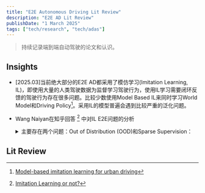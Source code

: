 ```yaml
---
title: "E2E Autonomous Driving Lit Review"
description: "E2E AD Lit Review"
publishDate: "1 March 2025"
tags: ["tech/research", "tech/adas"]
---
```


> 持续记录端到端自动驾驶的论文和认识。

## Insights
- [2025.03]当前绝大部分的E2E AD都采用了模仿学习(Imitation Learning, IL)，即使用大量的人类驾驶数据为监督学习驾驶行为，使用IL学习需要闭环反馈的驾驶行为存在很多问题。比较少数使用Model Based IL来同时学习World Model和Driving Policy[^1]。采用IL的模型普遍会遇到比较严重的泛化问题。
- Wang Naiyan在知乎回答 [^2] 中对IL E2E问题的分析 
    <details>
    <summary>主要存在两个问题：Out of Distribution (OOD)和Sparse Supervision：</summary>

    1. Out of Distribution (OOD)：这个问题很早就熟悉，即驾驶策略的泛化性问题：“由于时序的累计，误差由于修正不及时可能会导致最后巨大的偏差，也就是会让系统进入到一个训练数据中不常见的state，也就是所谓的compounding error问题”。
    
        为了缓解这个问题，一个直观的做法是对数据做augmentation，这也是目前端到端方法训练中常用的trick。但是这不能从根本上解决这样的问题，理论完善的方法，类似于DAgger这种需要在线access expert的方法在自动驾驶场景中又无法低成本实现。更为重要的是，由于$p(a \vert s)$的高度多峰性，为了能学习到，数据采集中不仅仅要覆盖到罕见的state，还要覆盖到这样state下的每一个峰值，这使得本来就很难的采集变得雪上加霜。
        
        一个常见的办法是**结合RL和IL**，也就是说会设计一些reward或者cost，让系统在这样的情况下回归到in distribution的状态。

    2. Sparse Supervision: 可以区分IL和RL的奖励稀疏问题。IL中："监督稀疏性主要来源于问题本身是一个非常高维到低维的映射，然后监督信息的信息量明显不足，即只提供一个正样本作为监督。在端到端自动驾驶中，输入往往是一个多帧多视角的视频序列，输出只有一条轨迹（往往使用一个十几维的参数化形式）。这使得数据利用效率非常之低。"
        
        在RL中：“稀疏监督的问题在于，虽然我们可以设计种类繁多的reward，但是reward往往只会在terminal state上给出，我们需要漫长的propagation的过程，才能使这样监督信息传递到其他的state中去。这个问题被讨论的非常多，就不再赘述。比如，在自动驾驶中，我们往往会根据horizon内轨迹的碰撞设计cost，但是我们希望的驾驶行为是在进入到这样的危险状况之前，就采取防御性驾驶行为规避进入到这样状态的可能性。”

        如何把稀疏的奖励信号变得Dense？
       - “一个常见的思路是针对任务手工设计dense reward”。但是这个思路其实很难。
       - 另外一个思路是通过大模型将世界常识注入到IL中，来解释为什么expert会采用这样的一个action。也就是通过大模型将demonstration拆解并提供更多的监督。”
    </details>

[^1]: [Model-based imitation learning for urban driving](https://arxiv.org/abs/2210.07729)
[^2]: [Imitation Learning or not?](https://zhuanlan.zhihu.com/p/721582016?utm_id=0)


## Lit Review
